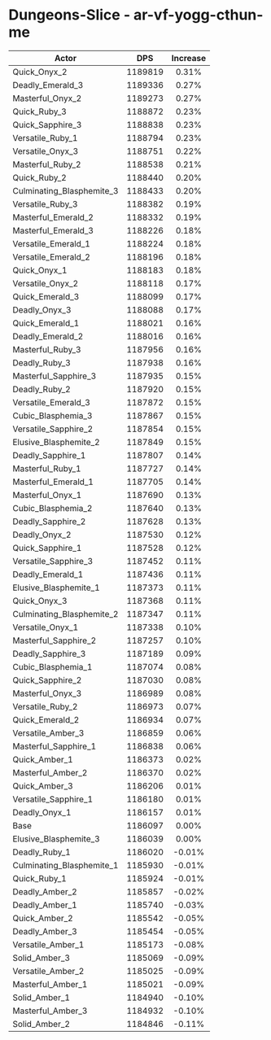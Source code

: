 # Dungeons-Slice - ar-vf-yogg-cthun-me
| Actor | DPS | Increase |
|---|:---:|:---:|
|Quick_Onyx_2|1189819|0.31%|
|Deadly_Emerald_3|1189336|0.27%|
|Masterful_Onyx_2|1189273|0.27%|
|Quick_Ruby_3|1188872|0.23%|
|Quick_Sapphire_3|1188838|0.23%|
|Versatile_Ruby_1|1188794|0.23%|
|Versatile_Onyx_3|1188751|0.22%|
|Masterful_Ruby_2|1188538|0.21%|
|Quick_Ruby_2|1188440|0.20%|
|Culminating_Blasphemite_3|1188433|0.20%|
|Versatile_Ruby_3|1188382|0.19%|
|Masterful_Emerald_2|1188332|0.19%|
|Masterful_Emerald_3|1188226|0.18%|
|Versatile_Emerald_1|1188224|0.18%|
|Versatile_Emerald_2|1188196|0.18%|
|Quick_Onyx_1|1188183|0.18%|
|Versatile_Onyx_2|1188118|0.17%|
|Quick_Emerald_3|1188099|0.17%|
|Deadly_Onyx_3|1188088|0.17%|
|Quick_Emerald_1|1188021|0.16%|
|Deadly_Emerald_2|1188016|0.16%|
|Masterful_Ruby_3|1187956|0.16%|
|Deadly_Ruby_3|1187938|0.16%|
|Masterful_Sapphire_3|1187935|0.15%|
|Deadly_Ruby_2|1187920|0.15%|
|Versatile_Emerald_3|1187872|0.15%|
|Cubic_Blasphemia_3|1187867|0.15%|
|Versatile_Sapphire_2|1187854|0.15%|
|Elusive_Blasphemite_2|1187849|0.15%|
|Deadly_Sapphire_1|1187807|0.14%|
|Masterful_Ruby_1|1187727|0.14%|
|Masterful_Emerald_1|1187705|0.14%|
|Masterful_Onyx_1|1187690|0.13%|
|Cubic_Blasphemia_2|1187640|0.13%|
|Deadly_Sapphire_2|1187628|0.13%|
|Deadly_Onyx_2|1187530|0.12%|
|Quick_Sapphire_1|1187528|0.12%|
|Versatile_Sapphire_3|1187452|0.11%|
|Deadly_Emerald_1|1187436|0.11%|
|Elusive_Blasphemite_1|1187373|0.11%|
|Quick_Onyx_3|1187368|0.11%|
|Culminating_Blasphemite_2|1187347|0.11%|
|Versatile_Onyx_1|1187338|0.10%|
|Masterful_Sapphire_2|1187257|0.10%|
|Deadly_Sapphire_3|1187189|0.09%|
|Cubic_Blasphemia_1|1187074|0.08%|
|Quick_Sapphire_2|1187030|0.08%|
|Masterful_Onyx_3|1186989|0.08%|
|Versatile_Ruby_2|1186973|0.07%|
|Quick_Emerald_2|1186934|0.07%|
|Versatile_Amber_3|1186859|0.06%|
|Masterful_Sapphire_1|1186838|0.06%|
|Quick_Amber_1|1186373|0.02%|
|Masterful_Amber_2|1186370|0.02%|
|Quick_Amber_3|1186206|0.01%|
|Versatile_Sapphire_1|1186180|0.01%|
|Deadly_Onyx_1|1186157|0.01%|
|Base|1186097|0.00%|
|Elusive_Blasphemite_3|1186039|0.00%|
|Deadly_Ruby_1|1186020|-0.01%|
|Culminating_Blasphemite_1|1185930|-0.01%|
|Quick_Ruby_1|1185924|-0.01%|
|Deadly_Amber_2|1185857|-0.02%|
|Deadly_Amber_1|1185740|-0.03%|
|Quick_Amber_2|1185542|-0.05%|
|Deadly_Amber_3|1185454|-0.05%|
|Versatile_Amber_1|1185173|-0.08%|
|Solid_Amber_3|1185069|-0.09%|
|Versatile_Amber_2|1185025|-0.09%|
|Masterful_Amber_1|1185021|-0.09%|
|Solid_Amber_1|1184940|-0.10%|
|Masterful_Amber_3|1184932|-0.10%|
|Solid_Amber_2|1184846|-0.11%|
